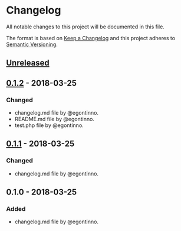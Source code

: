 # Changelog
All notable changes to this project will be documented in this file.

The format is based on [Keep a Changelog](http://keepachangelog.com/en/1.0.0/)
and this project adheres to [Semantic Versioning](http://semver.org/spec/v2.0.0.html).

## [Unreleased]

## [0.1.2] - 2018-03-25
### Changed
- changelog.md file by @egontinno.
- README.md file by @egontinno.
- test.php file by @egontinno.

## [0.1.1] - 2018-03-25
### Changed
- changelog.md file by @egontinno.

## 0.1.0 - 2018-03-25
### Added
- changelog.md file by @egontinno.

[Unreleased]: https://github.com/egontinno/testing/compare/0.1.1...HEAD
[0.1.2]: https://github.com/egontinno/testing/compare/0.1.1...0.1.2
[0.1.1]: https://github.com/egontinno/testing/compare/0.1.0...0.1.1